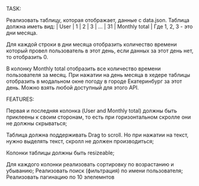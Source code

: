 TASK:

Реализовать таблицу, которая отображает, данные с data.json. Таблица должна иметь вид:
| User | 1 | 2 | 3 | ... | 31 | Monthly total |
Где 1, 2, 3 - это дни месяца.

Для каждой строки в дни месяца отобразить количество времени который провел пользователь в этот день, если данных за этот день нет, то отобразить 0.

В колонку Monthly total отобразить все количество времени пользователя за месяц.
При нажатии на день месяца в хедере таблицы отобразить в модальном окне погоду в городе Екатеринбург за этот день. Можно взять любой доступный для этого API.

FEATURES:

Первая и последняя колонка (User and Monthly total) должны быть приклеены к своим сторонам, то есть при горизонтальном скролле они не должны скрываться;

Таблица должна поддерживать Drag to scroll. Но при нажатии на текст, нужно выделять текст, скролл не должен производиться;

Колонки таблицы должны быть resizeable;

Для каждого колонки реализовать сортировку по возрастанию и убыванию;
Реализовать поиск (фильтрация) по имени пользователя;
Реализовать пагинацию по 10 элелемнтов
